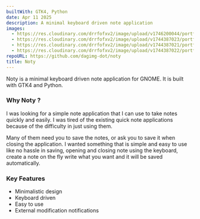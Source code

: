 ```yaml
---
builtWith: GTK4, Python
date: Apr 11 2025
description: A minimal keyboard driven note application
images:
  - https://res.cloudinary.com/drrfofxv2/image/upload/v1746200044/portfolio/noty-1746200003-1.gif
  - https://res.cloudinary.com/drrfofxv2/image/upload/v1744387023/portfolio/noty-1744387020-3.png
  - https://res.cloudinary.com/drrfofxv2/image/upload/v1744387021/portfolio/noty-1744387020-1.png
  - https://res.cloudinary.com/drrfofxv2/image/upload/v1744387022/portfolio/noty-1744387020-2.png
repoURL: https://github.com/dagimg-dot/noty
title: Noty
---
```


Noty is a minimal keyboard driven note application for GNOME. It is built with GTK4 and Python.

### Why Noty ?

I was looking for a simple note application that I can use to take notes quickly and easily. I was tired of the existing quick note applications because of the difficulty in just using them.

Many of them need you to save the notes, or ask you to save it when closing the application. I wanted something that is simple and easy to use like no hassle in saving, opening and closing note using the keyboard, create a note on the fly write what you want and it will be saved automatically.

### Key Features

- Minimalistic design
- Keyboard driven
- Easy to use
- External modification notifications

